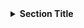 <details>
  <summary><strong>Section Title</strong></summary>
  
  This is the content of the collapsible section.
  You can add any text, images, or other markdown elements here.
</details>
